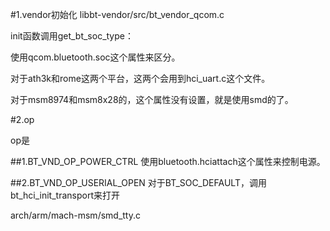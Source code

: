 #1.vendor初始化
libbt-vendor/src/bt_vendor_qcom.c

init函数调用get_bt_soc_type：

使用qcom.bluetooth.soc这个属性来区分。

对于ath3k和rome这两个平台，这两个会用到hci_uart.c这个文件。

对于msm8974和msm8x28的，这个属性没有设置，就是使用smd的了。

#2.op

op是

##1.BT_VND_OP_POWER_CTRL
使用bluetooth.hciattach这个属性来控制电源。


##2.BT_VND_OP_USERIAL_OPEN
对于BT_SOC_DEFAULT，调用bt_hci_init_transport来打开

arch/arm/mach-msm/smd_tty.c


